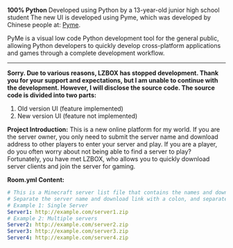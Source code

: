 **100% Python**
Developed using Python by a 13-year-old junior high school student
The new UI is developed using Pyme, which was developed by Chinese people at: [Pyme](https://www.py-me.com/#0). 

PyMe is a visual low code Python development tool for the general public, allowing Python developers to quickly develop cross-platform applications and games through a complete development workflow.

---

**Sorry. Due to various reasons, LZBOX has stopped development. Thank you for your support and expectations, but I am unable to continue with the development. However, I will disclose the source code. The source code is divided into two parts:**
1. Old version UI (feature implemented)
2. New version UI (feature not implemented)

**Project Introduction:**
This is a new online platform for my world. If you are the server owner, you only need to submit the server name and download address to other players to enter your server and play. If you are a player, do you often worry about not being able to find a server to play? Fortunately, you have met LZBOX, who allows you to quickly download server clients and join the server for gaming.

**Room.yml Content:**

```yaml
# This is a Minecraft server list file that contains the names and download links of multiple servers
# Separate the server name and download link with a colon, and separate the name and link with a space
# Example 1: Single Server
Server1: http://example.com/server1.zip
# Example 2: Multiple servers
Server2: http://example.com/server2.zip
Server3: http://example.com/server3.zip
Server4: http://example.com/server4.zip

